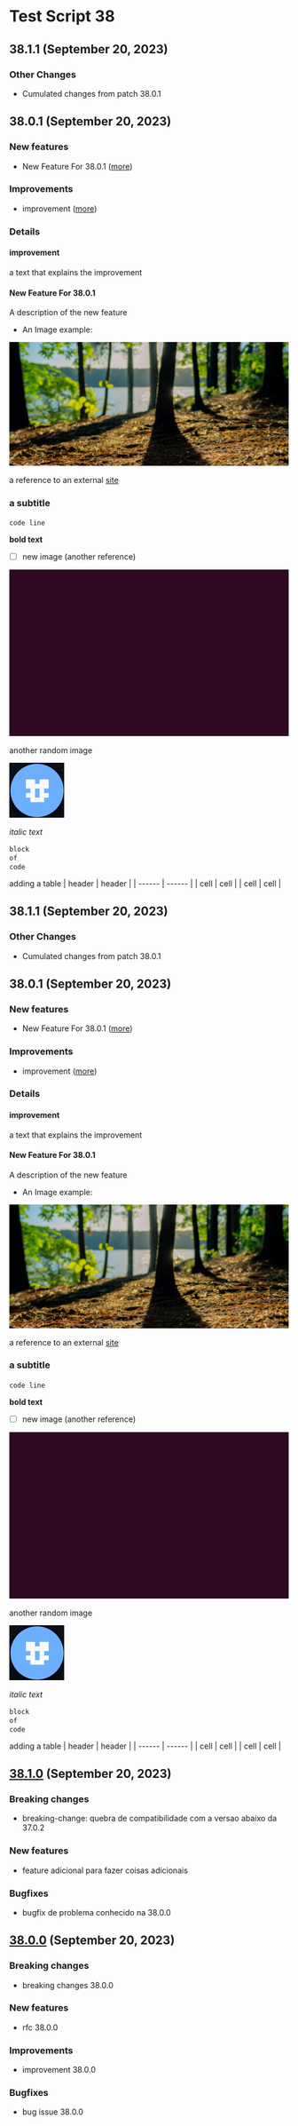 # Test Script 38
## 38.1.1 (September 20, 2023)

### Other Changes

* Cumulated changes from patch 38.0.1

## 38.0.1 (September 20, 2023)

### New features

* New Feature For 38.0.1 ([more](#new-feature-for-3801))

### Improvements

* improvement ([more](#improvement))

### Details

#### improvement

a text that explains the improvement

#### New Feature For 38.0.1

A description of the new feature

* An Image example:


![Screenshot_from_2023-07-06_14-40-56.png](../../.gitbook/assets/Screenshot_from_2023-07-06_14-40-56.png)


a reference to an external [site](google.com)

### a subtitle

`code line`

**bold text**

- [ ] new image (another reference)


![Screenshot_from_2023-07-25_13-04-06.png](../../.gitbook/assets/Screenshot_from_2023-07-25_13-04-06.png)


another random image


![Screenshot_from_2023-07-21_11-51-27.png](../../.gitbook/assets/Screenshot_from_2023-07-21_11-51-27.png)


_italic text_

```
block
of 
code
```

adding a table
| header | header |
| ------ | ------ |
| cell | cell |
| cell | cell |


## 38.1.1 (September 20, 2023)

### Other Changes

* Cumulated changes from patch 38.0.1

## 38.0.1 (September 20, 2023)

### New features

* New Feature For 38.0.1 ([more](#new-feature-for-3801))

### Improvements

* improvement ([more](#improvement))

### Details

#### improvement

a text that explains the improvement

#### New Feature For 38.0.1

A description of the new feature

* An Image example:


![Screenshot_from_2023-07-06_14-40-56.png](../../.gitbook/assets/Screenshot_from_2023-07-06_14-40-56.png)


a reference to an external [site](google.com)

### a subtitle

`code line`

**bold text**

- [ ] new image (another reference)


![Screenshot_from_2023-07-25_13-04-06.png](../../.gitbook/assets/Screenshot_from_2023-07-25_13-04-06.png)


another random image


![Screenshot_from_2023-07-21_11-51-27.png](../../.gitbook/assets/Screenshot_from_2023-07-21_11-51-27.png)


_italic text_

```
block
of 
code
```

adding a table
| header | header |
| ------ | ------ |
| cell | cell |
| cell | cell |


## [38.1.0](38.1.0.md) (September 20, 2023)

### Breaking changes

* breaking-change: quebra de compatibilidade com a  versao abaixo da 37.0.2 

### New features

* feature adicional para fazer coisas adicionais 

### Bugfixes

* bugfix de problema conhecido na 38.0.0 

## [38.0.0](38.0.0.md) (September 20, 2023)

### Breaking changes

* breaking changes 38.0.0 

### New features

* rfc 38.0.0 

### Improvements

* improvement 38.0.0 

### Bugfixes

* bug issue 38.0.0 

